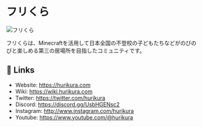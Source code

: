 # フリくら

![フリくら](https://user-images.githubusercontent.com/91340399/200746277-2c1cdabe-9fee-416a-be2e-bc30b1ebbc99.png)

フリくらは、Minecraftを活用して日本全国の不登校の子どもたちなどがのびのびと楽しめる第三の居場所を目指したコミュニティです。

## 🔗 Links

* Website: https://hurikura.com
* Wiki: https://wiki.hurikura.com
* Twitter: https://twitter.com/hurikura
* Discord: https://discord.gg/UsbHGENsc2
* Instagram: http://www.instagram.com/hurikura
* Youtube: https://www.youtube.com/@hurikura
